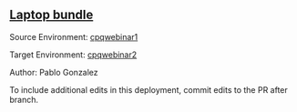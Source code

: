 ## [Laptop bundle](https://app.salto.io/orgs/84e41f56-7290-4005-85ea-2b1daf513340/envs/2be1562b-6107-49b8-861a-26da36612f5d/deployments/601652d7-b28d-4b06-80b4-de84743b9584)

Source Environment: [cpqwebinar1](https://app.salto.io/orgs/84e41f56-7290-4005-85ea-2b1daf513340/envs/00d79fe3-0e3d-4717-88fc-976b9ac84846) 

Target Environment: [cpqwebinar2](https://app.salto.io/orgs/84e41f56-7290-4005-85ea-2b1daf513340/envs/2be1562b-6107-49b8-861a-26da36612f5d) 

Author: Pablo Gonzalez

To include additional edits in this deployment, commit edits to the PR after branch.